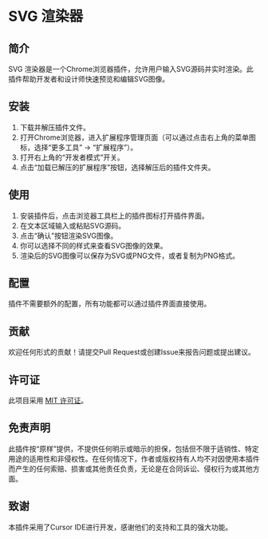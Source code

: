 # SVG 渲染器

## 简介
SVG 渲染器是一个Chrome浏览器插件，允许用户输入SVG源码并实时渲染。此插件帮助开发者和设计师快速预览和编辑SVG图像。

## 安装
1. 下载并解压插件文件。
2. 打开Chrome浏览器，进入扩展程序管理页面（可以通过点击右上角的菜单图标，选择“更多工具” -> “扩展程序”）。
3. 打开右上角的“开发者模式”开关。
4. 点击“加载已解压的扩展程序”按钮，选择解压后的插件文件夹。

## 使用
1. 安装插件后，点击浏览器工具栏上的插件图标打开插件界面。
2. 在文本区域输入或粘贴SVG源码。
3. 点击“确认”按钮渲染SVG图像。
4. 你可以选择不同的样式来查看SVG图像的效果。
5. 渲染后的SVG图像可以保存为SVG或PNG文件，或者复制为PNG格式。

## 配置
插件不需要额外的配置，所有功能都可以通过插件界面直接使用。

## 贡献
欢迎任何形式的贡献！请提交Pull Request或创建Issue来报告问题或提出建议。

## 许可证
此项目采用 [MIT 许可证](LICENSE)。

## 免责声明
此插件按“原样”提供，不提供任何明示或暗示的担保，包括但不限于适销性、特定用途的适用性和非侵权性。在任何情况下，作者或版权持有人均不对因使用本插件而产生的任何索赔、损害或其他责任负责，无论是在合同诉讼、侵权行为或其他方面。

## 致谢
本插件采用了Cursor IDE进行开发，感谢他们的支持和工具的强大功能。
